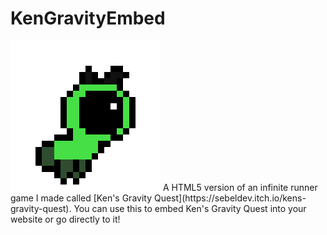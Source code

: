 # KenGravityEmbed
<img src = "index.icon.png">
A HTML5 version of an infinite runner game I made called [Ken's Gravity Quest](https://sebeldev.itch.io/kens-gravity-quest).
You can use this to embed Ken's Gravity Quest into your website or go directly to it!